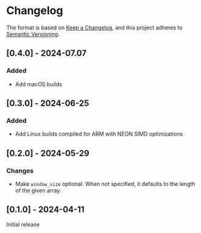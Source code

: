 # Changelog

The format is based on [Keep a Changelog](https://keepachangelog.com/en/1.0.0/),
and this project adheres to [Semantic Versioning](https://semver.org/spec/v2.0.0.html).

## [0.4.0] - 2024-07.07

### Added

* Add macOS builds

## [0.3.0] - 2024-06-25

### Added

* Add Linux builds compiled for ARM with NEON SIMD optimizations

## [0.2.0] - 2024-05-29

### Changes

* Make `window_size` optional. When not specified, it defaults to the length of the given array.

## [0.1.0] - 2024-04-11

Initial release
